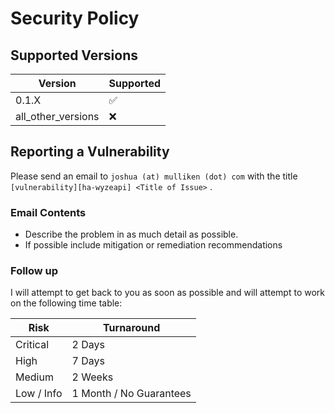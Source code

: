 <!--
SPDX-FileCopyrightText: 2021 Katie Mulliken <katie@mulliken.net>

SPDX-License-Identifier: Apache-2.0
-->

# Security Policy

## Supported Versions

| Version | Supported |
|--|--------------------|
| 0.1.X | :white_check_mark: |
| all_other_versions | :x: |

## Reporting a Vulnerability

Please send an email to `joshua (at) mulliken (dot) com` with the title `[vulnerability][ha-wyzeapi] <Title of Issue>`
.

### Email Contents

* Describe the problem in as much detail as possible.
* If possible include mitigation or remediation recommendations

### Follow up

I will attempt to get back to you as soon as possible and will attempt to work on the following time table:

| Risk       | Turnaround              |
|------------|-------------------------|
| Critical   | 2 Days                  |
| High       | 7 Days                  |
| Medium     | 2 Weeks                 |
| Low / Info | 1 Month / No Guarantees |
